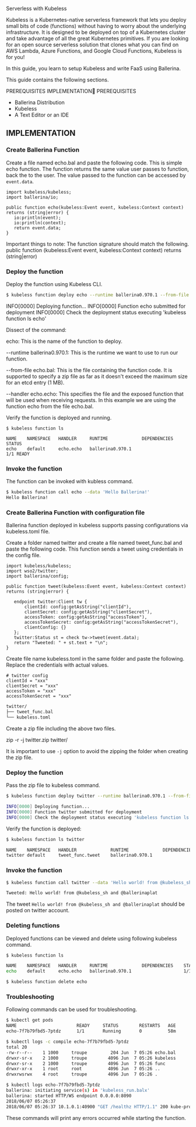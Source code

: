 Serverless with Kubeless 

Kubeless is a Kubernetes-native serverless framework that lets you deploy small bits of code (functions) without having to worry about the underlying infrastructure. It is designed to be deployed on top of a Kubernetes cluster and take advantage of all the great Kubernetes primitives. If you are looking for an open source serverless solution that clones what you can find on AWS Lambda, Azure Functions, and Google Cloud Functions, Kubeless is for you!

In this guide, you learn to setup Kubeless and write FaaS using Ballerina.

This guide contains the following sections.

PREREQUISITES
IMPLEMENTATION
PREREQUISITES 

- Ballerina Distribution 
- Kubeless 
- A Text Editor or an IDE

## IMPLEMENTATION

### Create Ballerina Function

Create a file named echo.bal and paste the following code. This is simple echo function. The function returns the same value user passes to function, back the to the user. The value passed to the function can be accessed by `event.data`.

```ballerina
import kubeless/kubeless;
import ballerina/io;

public function echo(kubeless:Event event, kubeless:Context context) returns (string|error) {
   io:println(event);
   io:println(context);
   return event.data;
}
```

Important things to note: 
The function signature should match the following.
public function <FunctionName>(kubeless:Event event, kubeless:Context context) returns (string|error) 

### Deploy the function

Deploy the function using Kubeless CLI.

```bash
$ kubeless function deploy echo --runtime ballerina0.970.1 --from-file ./echo.bal --handler echo.echo
```

INFO[0000] Deploying function...
INFO[0000] Function echo submitted for deployment
INFO[0000] Check the deployment status executing 'kubeless function ls echo'

Dissect of the command:

echo: This is the name of the function to deploy.

--runtime ballerina0.970.1: This is the runtime we want to use to run our function.

--from-file echo.bal: This is the file containing the function code. It is supported to specify a zip file as far as it doesn't exceed the maximum size for an etcd entry (1 MB).

--handler echo.echo: This specifies the file and the exposed function that will be used when receiving requests. In this example we are using the function echo from the file echo.bal.

Verify the function is deployed and running.

```ballerina
$ kubeless function ls

NAME	NAMESPACE	HANDLER  	RUNTIME         	DEPENDENCIES	STATUS
echo	default  	echo.echo	ballerina0.970.1	            	1/1 READY
```

### Invoke the function

The function can be invoked with kubless command.

```bash
$ kubeless function call echo --data 'Hello Ballerina!'
Hello Ballerina!
```

### Create Ballerina Function with configuration file

Ballerina function deployed in kubeless supports passing configurations via kubeless.toml file.

Create a folder named twitter and create a file named tweet_func.bal and paste the following code. This function sends a tweet using credentials in the config file.

```ballerina
import kubeless/kubeless;
import wso2/twitter;
import ballerina/config;

public function tweet(kubeless:Event event, kubeless:Context context) returns (string|error) {

   endpoint twitter:Client tw {
       clientId: config:getAsString("clientId"),
       clientSecret: config:getAsString("clientSecret"),
       accessToken: config:getAsString("accessToken"),
       accessTokenSecret: config:getAsString("accessTokenSecret"),
       clientConfig: {}
   };
   twitter:Status st = check tw->tweet(event.data);
   return "Tweeted: " + st.text + "\n";
}
```

Create file name kubeless.toml in the same folder and paste the following. Replace the credentials with actual values.
```ballerina
# twitter config
clientId = "xxx"
clientSecret = "xxx"
accessToken = "xxx"
accessTokenSecret = "xxx"
```

```bash
twitter/
├── tweet_func.bal
└── kubeless.toml
```

Create a zip file including the above two files. 

zip -r -j twitter.zip twitter/

It is important to use `-j` option to avoid the zipping the folder when creating the zip file.

### Deploy the function

Pass the zip file to kubeless command.

```bash
$ kubeless function deploy twitter --runtime ballerina0.970.1 --from-file ./twitter.zip --handler tweet_func.tweet

INFO[0000] Deploying function...
INFO[0000] Function twitter submitted for deployment
INFO[0000] Check the deployment status executing 'kubeless function ls twitter'
```

Verify the function is deployed:

```bash
$ kubeless function ls twitter

NAME   	NAMESPACE	HANDLER         	RUNTIME         	DEPENDENCIES	STATUS
twitter	default  	tweet_func.tweet	ballerina0.970.1	            	1/1 READY
```

### Invoke the function

```bash
$ kubeless function call twitter --data 'Hello world! from @kubeless_sh and @ballerinaplat'

Tweeted: Hello world! from @kubeless_sh and @ballerinaplat
```

The tweet `Hello world! from @kubeless_sh and @ballerinaplat` should be posted on twitter account.

### Deleting functions

Deployed functions can be viewed and delete using following kubeless command.

```bash
$ kubeless function ls

NAME	NAMESPACE	HANDLER  	RUNTIME         	DEPENDENCIES	STATUS
echo	default  	echo.echo	ballerina0.970.1	            	1/1 READY

$ kubeless function delete echo
```

### Troubleshooting

Following commands can be used for troubleshooting. 

```bash
$ kubectl get pods
NAME                       READY     STATUS        RESTARTS   AGE
echo-7f7b79fbd5-7ptdz      1/1       Running       0          58m

$ kubectl logs -c compile echo-7f7b79fbd5-7ptdz
total 20
-rw-r--r--    1 1000     troupe         204 Jun  7 05:26 echo.bal
drwxr-sr-x    2 1000     troupe        4096 Jun  7 05:26 kubeless
drwxr-sr-x    2 1000     troupe        4096 Jun  7 05:26 func
drwxr-xr-x    1 root     root          4096 Jun  7 05:26 ..
drwxrwsrwx    4 root     troupe        4096 Jun  7 05:26 .

$ kubectl logs echo-7f7b79fbd5-7ptdz
ballerina: initiating service(s) in 'kubeless_run.balx'
ballerina: started HTTP/WS endpoint 0.0.0.0:8090
2018/06/07 05:26:37
2018/06/07 05:26:37 10.1.0.1:40900 "GET /healthz HTTP/1.1" 200 kube-probe/1.9
```

These commands will print any errors occurred while starting the function.
